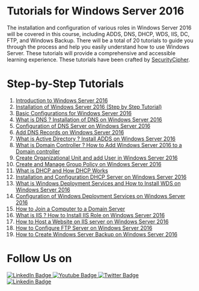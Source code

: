 # Tutorials for Windows Server 2016
The installation and configuration of various roles in Windows Server 2016 will be covered in this course, including ADDS, DNS, DHCP, WDS, IIS, DC, FTP, and Windows Backup. There will be a total of 20 tutorials to guide you through the process and help you easily understand how to use Windows Server. These tutorials will provide a comprehensive and accessible learning experience. These tutorials have been crafted by [SecurityCipher](https://securitycipher.com).

# Step-by-Step Tutorials 
1. [Introduction to Windows Server 2016](https://securitycipher.com/2018/02/20/introduction-to-windows-server-2016/)
2. [Installation of Windows Server 2016 (Step by Step Tutorial)](https://securitycipher.com/2018/02/23/installation-of-windows-server-2016-step-by-step-tutorial/)
3. [Basic Configurations for Windows Server 2016](https://securitycipher.com/2018/02/24/basic-configurations-for-windows-server-2016/)
4. [What is DNS ? Installation of DNS on Windows Server 2016](https://securitycipher.com/2018/03/01/what-is-dns-installation-of-dns-on-windows-server-2016/)
5. [Configuration of DNS Server on Windows Server 2016](https://securitycipher.com/2018/03/02/configuration-of-dns-server-on-windows-server-2016/)
6. [Add DNS Records on Windows Server 2016](https://securitycipher.com/2018/03/03/add-or-manage-dns-records-on-windows-server-2016/)
7. [What is Active Directory ? Install ADDS on Windows Server 2016](https://securitycipher.com/2018/03/27/what-is-active-directory-install-adds-on-windows-server-2016/)
8. [What is Domain Controller ? How to Add Windows Server 2016 to a Domain controller](https://securitycipher.com/2018/03/28/what-is-domain-controller-how-to-add-windows-server-2016-to-a-domain-controller/)
9. [Create Organizational Unit and add User in Windows Server 2016](https://securitycipher.com/2018/03/28/create-organisational-unit-and-add-user-in-server-2016-domain-controller/)
10. [Create and Manage Group Policy on Windows Server 2016](https://securitycipher.com/2018/03/29/create-and-manage-group-policy-on-windows-server-2016/)
11. [What is DHCP and How DHCP Works](https://securitycipher.com/2018/03/29/what-is-dhcp-and-how-dhcp-works/)
12. [Installation and Configuration DHCP Server on Windows Server 2016](https://securitycipher.com/2018/03/29/installation-and-configuration-dhcp-server-on-windows-server-2016/)
13. [What is Windows Deployment Services and How to Install WDS on Windows Server 2016](https://securitycipher.com/2018/03/30/what-is-windows-deployment-services-and-how-to-install-wds-on-windows-server-2016/)
14. [Configuration of Windows Deployment Services on Windows Server 2016](https://securitycipher.com/2018/03/30/configuration-of-windows-deployment-services-on-windows-server-2016/)
15. [How to Join a Computer to a Domain Server](https://securitycipher.com/2018/04/06/how-to-join-a-computer-to-a-domain-server/)
16. [What is IIS ? How to Install IIS Role on Windows Server 2016](https://securitycipher.com/2018/04/06/what-is-iis-how-to-install-iis-role-on-windows-server-2016/)
17. [How to Host a Website on IIS server on Windows Server 2016](https://securitycipher.com/2018/04/08/how-to-host-a-website-on-iis-server-on-windows-server-2016/)
18. [How to Configure FTP Server on Windows Server 2016](https://securitycipher.com/2018/04/10/how-to-configure-ftp-server-on-windows-server-2016/)
19. [How to Create Windows Server Backup on Windows Server 2016](https://securitycipher.com/2018/04/15/how-to-create-windows-server-backup-on-windows-server-2016/)


# Follow Us on 

<div id="badges">
  <a href="linkedin.com/in/piyush-kumawat">
    <img src="https://img.shields.io/badge/LinkedIn-blue?style=for-the-badge&logo=linkedin&logoColor=white" alt="LinkedIn Badge"/>
  </a>
  <a href="https://www.youtube.com/@securitycipher">
    <img src="https://img.shields.io/badge/YouTube-red?style=for-the-badge&logo=youtube&logoColor=white" alt="Youtube Badge"/>
  </a>
  <a href="https://twitter.com/piyush_supiy">
    <img src="https://img.shields.io/badge/Twitter-blue?style=for-the-badge&logo=twitter&logoColor=white" alt="Twitter Badge"/>
  </a>
  
</div>

<a href="https://instagram.com/securitycipher">
    <img src="https://www.vectorlogo.zone/logos/instagram/instagram-ar21.svg" alt="Linkedin Badge"/>
  </a>

